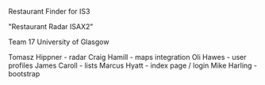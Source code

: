 Restaurant Finder for IS3

"Restaurant Radar ISAX2"

Team 17
University of Glasgow

Tomasz Hippner - radar
Craig Hamill - maps integration
Oli Hawes - user profiles
James Caroll - lists
Marcus Hyatt - index page / login
Mike Harling - bootstrap

